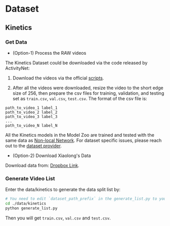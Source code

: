# Dataset 
## Kinetics
### Get Data
- (Option-1) Process the RAW videos

The Kinetics Dataset could be downloaded via the code released by ActivityNet:

1. Download the videos via the official [scripts](https://github.com/activitynet/ActivityNet/tree/master/Crawler/Kinetics).

2. After all the videos were downloaded, resize the video to the short edge size of 256, then prepare the csv files for training, validation, and testing set as `train.csv`, `val.csv`, `test.csv`. The format of the csv file is:

```
path_to_video_1 label_1
path_to_video_2 label_2
path_to_video_3 label_3
...
path_to_video_N label_N
```

All the Kinetics models in the Model Zoo are trained and tested with the same data as [Non-local Network](https://github.com/facebookresearch/video-nonlocal-net/blob/master/DATASET.md). For dataset specific issues, please reach out to the [dataset provider](https://deepmind.com/research/open-source/kinetics).

- (Option-2) Download Xiaolong's Data

Download data from: [Dropbox Link](https://www.dropbox.com/s/wcs01mlqdgtq4gn/compress.tar.gz).

### Generate Video List
Enter the data/kinetics to generate the data split list by:
```bash
# You need to edit `dataset_path_prefix` in the generate_list.py to you own path
cd ./data/kinetics
python generate_list.py
```
Then you will get `train.csv`, `val.csv` and `test.csv`.
